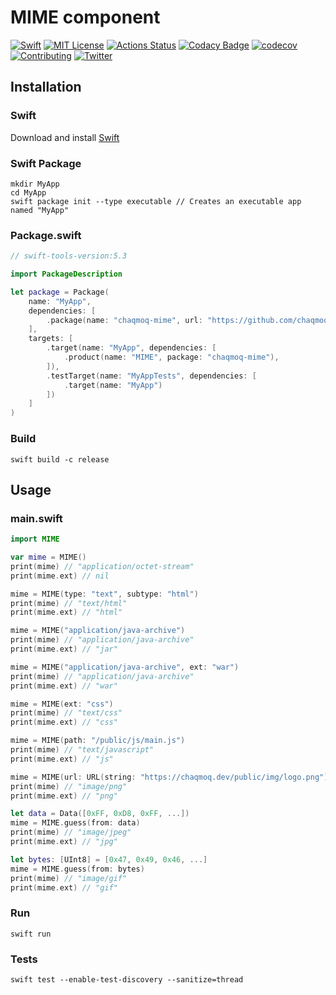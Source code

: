 # MIME component
[![Swift](https://img.shields.io/badge/swift-5.3-brightgreen.svg)](https://swift.org/download/#releases) [![MIT License](https://img.shields.io/badge/license-MIT-brightgreen.svg)](https://github.com/chaqmoq/mime/blob/master/LICENSE/) [![Actions Status](https://github.com/chaqmoq/mime/workflows/development/badge.svg)](https://github.com/chaqmoq/mime/actions) [![Codacy Badge](https://app.codacy.com/project/badge/Grade/8db2563aade54b95afdefa13fbe8dbb7)](https://www.codacy.com/gh/chaqmoq/mime?utm_source=github.com&amp;utm_medium=referral&amp;utm_content=chaqmoq/mime&amp;utm_campaign=Badge_Grade) [![codecov](https://codecov.io/gh/chaqmoq/mime/branch/master/graph/badge.svg?token=OamloHEVvh)](https://codecov.io/gh/chaqmoq/mime) [![Contributing](https://img.shields.io/badge/contributing-guide-brightgreen.svg)](https://github.com/chaqmoq/mime/blob/master/CONTRIBUTING.md) [![Twitter](https://img.shields.io/badge/twitter-chaqmoqdev-brightgreen.svg)](https://twitter.com/chaqmoqdev)

## Installation
### Swift
Download and install [Swift](https://swift.org/download)

### Swift Package
```shell
mkdir MyApp
cd MyApp
swift package init --type executable // Creates an executable app named "MyApp"
```

### Package.swift
```swift
// swift-tools-version:5.3

import PackageDescription

let package = Package(
    name: "MyApp",
    dependencies: [
        .package(name: "chaqmoq-mime", url: "https://github.com/chaqmoq/mime.git", from: "1.1.0"),
    ],
    targets: [
        .target(name: "MyApp", dependencies: [
            .product(name: "MIME", package: "chaqmoq-mime"),
        ]),
        .testTarget(name: "MyAppTests", dependencies: [
            .target(name: "MyApp")
        ])
    ]
)
```

### Build
```shell
swift build -c release
```

## Usage
### main.swift
```swift
import MIME

var mime = MIME()
print(mime) // "application/octet-stream"
print(mime.ext) // nil

mime = MIME(type: "text", subtype: "html")
print(mime) // "text/html"
print(mime.ext) // "html"

mime = MIME("application/java-archive")
print(mime) // "application/java-archive"
print(mime.ext) // "jar"

mime = MIME("application/java-archive", ext: "war")
print(mime) // "application/java-archive"
print(mime.ext) // "war"

mime = MIME(ext: "css")
print(mime) // "text/css"
print(mime.ext) // "css"

mime = MIME(path: "/public/js/main.js")
print(mime) // "text/javascript"
print(mime.ext) // "js"

mime = MIME(url: URL(string: "https://chaqmoq.dev/public/img/logo.png")!)
print(mime) // "image/png"
print(mime.ext) // "png"

let data = Data([0xFF, 0xD8, 0xFF, ...])
mime = MIME.guess(from: data)
print(mime) // "image/jpeg"
print(mime.ext) // "jpg"

let bytes: [UInt8] = [0x47, 0x49, 0x46, ...]
mime = MIME.guess(from: bytes)
print(mime) // "image/gif"
print(mime.ext) // "gif"
```

### Run
```shell
swift run
```

### Tests
```shell
swift test --enable-test-discovery --sanitize=thread
```
